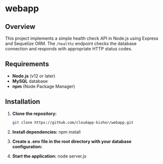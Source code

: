 # webapp

## Overview

This project implements a simple health check API in Node.js using Express and Sequelize ORM. The `/healthz` endpoint checks the database connection and responds with appropriate HTTP status codes.


## Requirements

- **Node.js** (v12 or later)
- **MySQL** database
- **npm** (Node Package Manager)

## Installation

1. **Clone the repository:**
   ```bash
   git clone https://github.com/cloudapp-kishor/webapp.git

2. **Install dependencies:**
   npm install

3. **Create a .env file in the root directory with your database configuration:**

4. **Start the application:**
   node server.js
